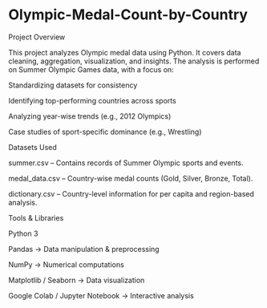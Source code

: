 # Olympic-Medal-Count-by-Country
Project Overview

This project analyzes Olympic medal data using Python. It covers data cleaning, aggregation, visualization, and insights.
The analysis is performed on Summer Olympic Games data, with a focus on:

Standardizing datasets for consistency

Identifying top-performing countries across sports

Analyzing year-wise trends (e.g., 2012 Olympics)

Case studies of sport-specific dominance (e.g., Wrestling)

Datasets Used

summer.csv – Contains records of Summer Olympic sports and events.

medal_data.csv – Country-wise medal counts (Gold, Silver, Bronze, Total).

dictionary.csv – Country-level information for per capita and region-based analysis.

Tools & Libraries

Python 3

Pandas → Data manipulation & preprocessing

NumPy → Numerical computations

Matplotlib / Seaborn → Data visualization

Google Colab / Jupyter Notebook → Interactive analysis
